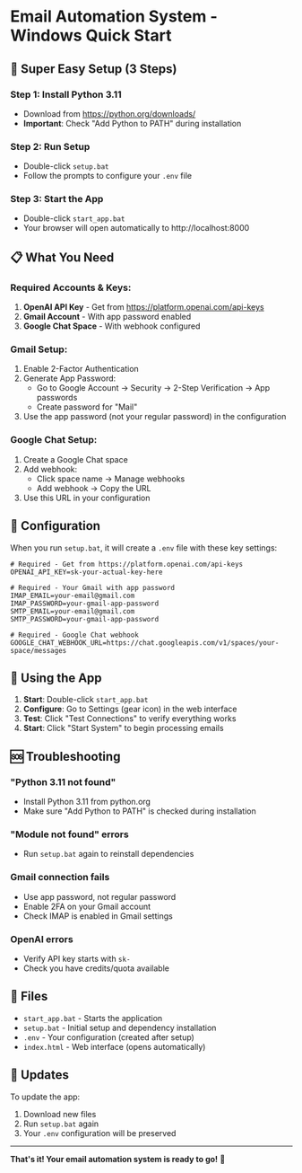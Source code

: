 # Email Automation System - Windows Quick Start

## 🚀 Super Easy Setup (3 Steps)

### Step 1: Install Python 3.11
- Download from https://python.org/downloads/
- **Important**: Check "Add Python to PATH" during installation

### Step 2: Run Setup
- Double-click `setup.bat`
- Follow the prompts to configure your `.env` file

### Step 3: Start the App
- Double-click `start_app.bat`
- Your browser will open automatically to http://localhost:8000

## 📋 What You Need

### Required Accounts & Keys:
1. **OpenAI API Key** - Get from https://platform.openai.com/api-keys
2. **Gmail Account** - With app password enabled
3. **Google Chat Space** - With webhook configured

### Gmail Setup:
1. Enable 2-Factor Authentication
2. Generate App Password:
   - Go to Google Account → Security → 2-Step Verification → App passwords
   - Create password for "Mail"
3. Use the app password (not your regular password) in the configuration

### Google Chat Setup:
1. Create a Google Chat space
2. Add webhook:
   - Click space name → Manage webhooks
   - Add webhook → Copy the URL
3. Use this URL in your configuration

## 🔧 Configuration

When you run `setup.bat`, it will create a `.env` file with these key settings:

```env
# Required - Get from https://platform.openai.com/api-keys
OPENAI_API_KEY=sk-your-actual-key-here

# Required - Your Gmail with app password
IMAP_EMAIL=your-email@gmail.com
IMAP_PASSWORD=your-gmail-app-password
SMTP_EMAIL=your-email@gmail.com
SMTP_PASSWORD=your-gmail-app-password

# Required - Google Chat webhook
GOOGLE_CHAT_WEBHOOK_URL=https://chat.googleapis.com/v1/spaces/your-space/messages
```

## 🎯 Using the App

1. **Start**: Double-click `start_app.bat`
2. **Configure**: Go to Settings (gear icon) in the web interface
3. **Test**: Click "Test Connections" to verify everything works
4. **Start**: Click "Start System" to begin processing emails

## 🆘 Troubleshooting

### "Python 3.11 not found"
- Install Python 3.11 from python.org
- Make sure "Add Python to PATH" is checked during installation

### "Module not found" errors
- Run `setup.bat` again to reinstall dependencies

### Gmail connection fails
- Use app password, not regular password
- Enable 2FA on your Gmail account
- Check IMAP is enabled in Gmail settings

### OpenAI errors
- Verify API key starts with `sk-`
- Check you have credits/quota available

## 📁 Files

- `start_app.bat` - Starts the application
- `setup.bat` - Initial setup and dependency installation
- `.env` - Your configuration (created after setup)
- `index.html` - Web interface (opens automatically)

## 🔄 Updates

To update the app:
1. Download new files
2. Run `setup.bat` again
3. Your `.env` configuration will be preserved

---

**That's it! Your email automation system is ready to go!** 🎉





